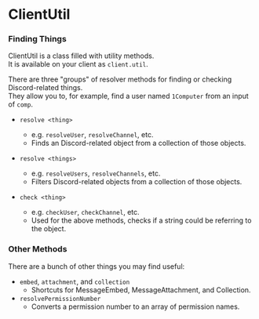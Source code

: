 # ClientUtil

### Finding Things

ClientUtil is a class filled with utility methods.  
It is available on your client as `client.util`.  

There are three "groups" of resolver methods for finding or checking Discord-related things.  
They allow you to, for example, find a user named `1Computer` from an input of `comp`.  

- `resolve <thing>`
    - e.g. `resolveUser`, `resolveChannel`, etc.
    - Finds an Discord-related object from a collection of those objects.

- `resolve <things>`
    - e.g. `resolveUsers`, `resolveChannels`, etc.
    - Filters Discord-related objects from a collection of those objects.

- `check <thing>`
    - e.g. `checkUser`, `checkChannel`, etc.
    - Used for the above methods, checks if a string could be referring to the object.

### Other Methods

There are a bunch of other things you may find useful:  

- `embed`, `attachment`, and `collection`
    - Shortcuts for MessageEmbed, MessageAttachment, and Collection.
- `resolvePermissionNumber`
    - Converts a permission number to an array of permission names.
